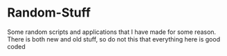 # Random-Stuff
Some random scripts and applications that I have made for some reason.
There is both new and old stuff, so do not this that everything here is good coded
